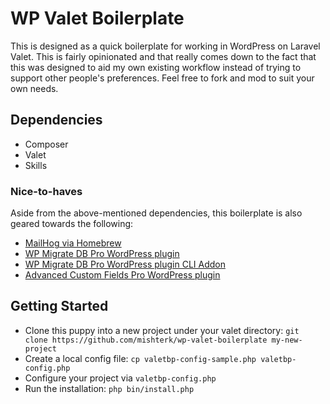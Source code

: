 # WP Valet Boilerplate

This is designed as a quick boilerplate for working in WordPress on Laravel Valet. This is fairly opinionated and that 
really comes down to the fact that this was designed to aid my own existing workflow instead of trying to support other 
people's preferences. Feel free to fork and mod to suit your own needs.  

## Dependencies

- Composer
- Valet
- Skills 

### Nice-to-haves

Aside from the above-mentioned dependencies, this boilerplate is also geared towards the following:

- [MailHog via Homebrew](https://pascalbaljetmedia.com/en/blog/setup-mailhog-with-laravel-valet)
- [WP Migrate DB Pro WordPress plugin](https://deliciousbrains.com/wp-migrate-db-pro/)
- [WP Migrate DB Pro WordPress plugin CLI Addon](https://deliciousbrains.com/wp-migrate-db-pro/doc/cli-addon/)
- [Advanced Custom Fields Pro WordPress plugin](https://www.advancedcustomfields.com/pro/)
 

## Getting Started

- Clone this puppy into a new project under your valet directory: `git clone https://github.com/mishterk/wp-valet-boilerplate my-new-project`
- Create a local config file: `cp valetbp-config-sample.php valetbp-config.php`
- Configure your project via `valetbp-config.php`
- Run the installation: `php bin/install.php`